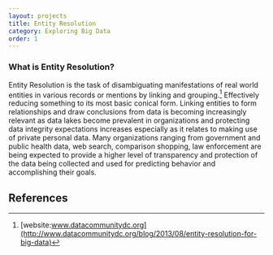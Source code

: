 ```yaml
---
layout: projects
title: Entity Resolution
category: Exploring Big Data
order: 1
---
```


### **What is Entity Resolution?**
Entity Resolution is the task of disambiguating manifestations of real world entities in various records or mentions by linking and grouping.[^fn1] Effectively reducing something to its most basic conical form. Linking entities to form relationships and draw conclusions from data is becoming increasingly relevant as data lakes become prevalent in organizations and protecting data integrity expectations increases especially as it relates to making use of private personal data. Many organizations ranging from government and public health data, web search, comparison shopping, law enforcement are being expected to provide a higher level of transparency and protection of the data being collected and used for predicting behavior and accomplishing their goals.  

References
---


[^fn1]:[website:www.datacommunitydc.org](http://www.datacommunitydc.org/blog/2013/08/entity-resolution-for-big-data)
